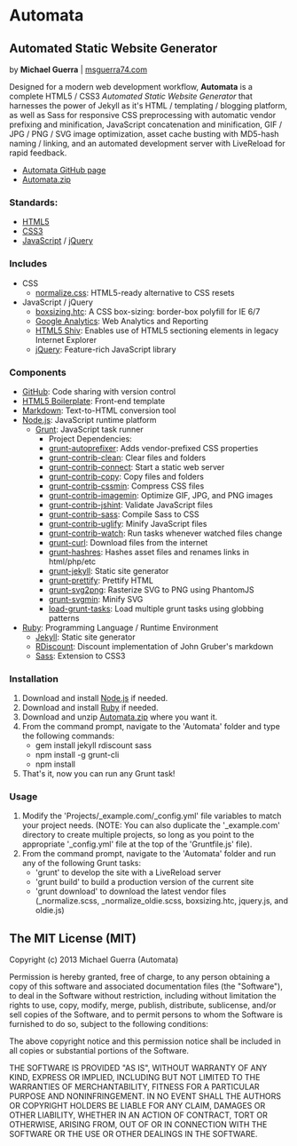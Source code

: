 Automata
=========

Automated Static Website Generator
----------------------------------

by **Michael Guerra** | [msguerra74.com][]

Designed for a modern web development workflow, **Automata** is a complete HTML5 / CSS3 *Automated Static Website Generator* that harnesses the power of Jekyll as it's HTML / templating / blogging platform, as well as Sass for responsive CSS preprocessing with automatic vendor prefixing and minification, JavaScript concatenation and minification, GIF / JPG / PNG / SVG image optimization, asset cache busting with MD5-hash naming / linking, and an automated development server with LiveReload for rapid feedback.

- [Automata GitHub page][]
- [Automata.zip][]

### Standards:

- [HTML5][]
- [CSS3][]
- [JavaScript][] / [jQuery][]

### Includes

- CSS
    - [normalize.css][]: HTML5-ready alternative to CSS resets
- JavaScript / jQuery
    - [boxsizing.htc][]: A CSS box-sizing: border-box polyfill for IE 6/7
    - [Google Analytics][]: Web Analytics and Reporting
    - [HTML5 Shiv][]: Enables use of HTML5 sectioning elements in legacy Internet Explorer
    - [jQuery][]: Feature-rich JavaScript library

### Components

- [GitHub][]: Code sharing with version control
- [HTML5 Boilerplate][]: Front-end template
- [Markdown][]: Text-to-HTML conversion tool
- [Node.js][]: JavaScript runtime platform
    - [Grunt][]: JavaScript task runner
        - Project Dependencies:
        - [grunt-autoprefixer][]: Adds vendor-prefixed CSS properties
        - [grunt-contrib-clean][]: Clear files and folders
        - [grunt-contrib-connect][]: Start a static web server
        - [grunt-contrib-copy][]: Copy files and folders
        - [grunt-contrib-cssmin][]: Compress CSS files
        - [grunt-contrib-imagemin][]: Optimize GIF, JPG, and PNG images
        - [grunt-contrib-jshint][]: Validate JavaScript files
        - [grunt-contrib-sass][]: Compile Sass to CSS
        - [grunt-contrib-uglify][]: Minify JavaScript files
        - [grunt-contrib-watch][]: Run tasks whenever watched files change
        - [grunt-curl][]: Download files from the internet
        - [grunt-hashres][]: Hashes asset files and renames links in html/php/etc
        - [grunt-jekyll][]: Static site generator
        - [grunt-prettify][]: Prettify HTML
        - [grunt-svg2png][]: Rasterize SVG to PNG using PhantomJS
        - [grunt-svgmin][]: Minify SVG
        - [load-grunt-tasks][]: Load multiple grunt tasks using globbing patterns
- [Ruby][]: Programming Language / Runtime Environment
    - [Jekyll][]: Static site generator
    - [RDiscount][]: Discount implementation of John Gruber's markdown
    - [Sass][]: Extension to CSS3

### Installation

1. Download and install [Node.js][] if needed.
2. Download and install [Ruby][] if needed.
3. Download and unzip [Automata.zip][] where you want it.
4. From the command prompt, navigate to the 'Automata' folder and type the following commands:
    - gem install jekyll rdiscount sass
    - npm install -g grunt-cli
    - npm install
5. That's it, now you can run any Grunt task!

### Usage

1. Modify the 'Projects/\_example.com/\_config.yml' file variables to match your project needs. (NOTE: You can also duplicate the '\_example.com' directory to create multiple projects, so long as you point to the appropriate '\_config.yml' file at the top of the 'Gruntfile.js' file).
2. From the command prompt, navigate to the 'Automata' folder and run any of the following Grunt tasks:
    - 'grunt' to develop the site with a LiveReload server
    - 'grunt build' to build a production version of the current site
    - 'grunt download' to download the latest vendor files (\_normalize.scss, \_normalize_oldie.scss, boxsizing.htc, jquery.js, and oldie.js)

The MIT License (MIT)
---------------------

Copyright (c) 2013 Michael Guerra (Automata)

Permission is hereby granted, free of charge, to any person obtaining a copy of this software and associated documentation files (the "Software"), to deal in the Software without restriction, including without limitation the rights to use, copy, modify, merge, publish, distribute, sublicense, and/or sell copies of the Software, and to permit persons to whom the Software is furnished to do so, subject to the following conditions:

The above copyright notice and this permission notice shall be included in all copies or substantial portions of the Software.

THE SOFTWARE IS PROVIDED "AS IS", WITHOUT WARRANTY OF ANY KIND, EXPRESS OR IMPLIED, INCLUDING BUT NOT LIMITED TO THE WARRANTIES OF MERCHANTABILITY, FITNESS FOR A PARTICULAR PURPOSE AND NONINFRINGEMENT. IN NO EVENT SHALL THE AUTHORS OR COPYRIGHT HOLDERS BE LIABLE FOR ANY CLAIM, DAMAGES OR OTHER LIABILITY, WHETHER IN AN ACTION OF CONTRACT, TORT OR OTHERWISE, ARISING FROM, OUT OF OR IN CONNECTION WITH THE SOFTWARE OR THE USE OR OTHER DEALINGS IN THE SOFTWARE.

<!-- Links -->

[@msguerra74]: http://twitter.com/msguerra74
[Automata.zip]: https://github.com/msguerra74/Automata/archive/master.zip
[boxsizing.htc]: https://github.com/Schepp/box-sizing-polyfill
[CSS3]: http://www.w3.org/Style/CSS/current-work.en.html
[GitHub]: https://github.com/msguerra74
[Automata GitHub page]: https://github.com/msguerra74/Automata
[Google Analytics]: http://www.google.com/analytics/
[Grunt]: http://gruntjs.com/
[grunt-autoprefixer]: https://github.com/nDmitry/grunt-autoprefixer
[grunt-contrib-clean]: https://github.com/gruntjs/grunt-contrib-clean
[grunt-contrib-connect]: https://github.com/gruntjs/grunt-contrib-connect
[grunt-contrib-copy]: https://github.com/gruntjs/grunt-contrib-copy
[grunt-contrib-cssmin]: https://github.com/gruntjs/grunt-contrib-cssmin
[grunt-contrib-imagemin]: https://github.com/gruntjs/grunt-contrib-imagemin
[grunt-contrib-jshint]: https://github.com/gruntjs/grunt-contrib-jshint
[grunt-contrib-sass]: https://github.com/gruntjs/grunt-contrib-sass
[grunt-contrib-uglify]: https://github.com/gruntjs/grunt-contrib-uglify
[grunt-contrib-watch]: https://github.com/gruntjs/grunt-contrib-watch
[grunt-curl]: https://github.com/twolfson/grunt-curl
[grunt-hashres]: https://github.com/luismahou/grunt-hashres
[grunt-jekyll]: https://github.com/dannygarcia/grunt-jekyll
[grunt-prettify]: https://github.com/jonschlinkert/grunt-prettify
[grunt-svg2png]: https://github.com/dbushell/grunt-svg2png
[grunt-svgmin]: https://github.com/sindresorhus/grunt-svgmin
[HTML5]: http://www.w3.org/html/wg/drafts/html/master/
[HTML5 Boilerplate]: https://github.com/h5bp/html5-boilerplate
[HTML5 Shiv]: https://github.com/aFarkas/html5shiv
[JavaScript]: https://developer.mozilla.org/en-US/docs/Web/JavaScript
[Jekyll]: http://jekyllrb.com/
[jQuery]: http://jquery.com/
[load-grunt-tasks]: https://github.com/sindresorhus/load-grunt-tasks
[Markdown]: http://daringfireball.net/projects/markdown/
[matchdep]: https://github.com/tkellen/node-matchdep
[msguerra74.com]: http://msguerra74.com/
[node.js]: http://nodejs.org/
[normalize.css]: https://github.com/necolas/normalize.css
[RDiscount]: https://github.com/davidfstr/rdiscount
[Ruby]: https://www.ruby-lang.org/en/
[Sass]: http://sass-lang.com/